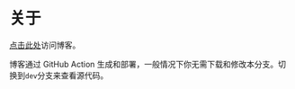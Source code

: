 关于
===

[点击此处](https://upclinux.github.io)访问博客。

博客通过 GitHub Action 生成和部署，一般情况下你无需下载和修改本分支。切换到`dev`分支来查看源代码。
